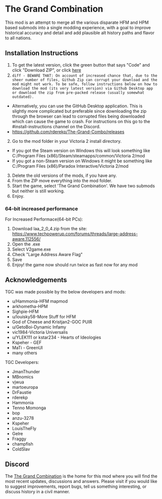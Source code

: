 # The Grand Combination

This mod is an attempt to merge all the various disparate HFM and HPM based submods into a single modding experience, with a goal to improve historical accuracy and detail and add plausible alt history paths and flavor to all nations.

## Installation Instructions

1. To get the latest version, click the green button that says "Code" and click "Download ZIP", or click [here](https://github.com/rderekp/The-Grand-Combo/archive/refs/heads/master.zip) 
2. ```diff - BEWARE THAT: On account of increased chance that, due to the sheer number of files, Github Zip can corrupt your download and the mod might not work. To be safe, follow instructions below on how to download the mod (its very latest version) via Github Desktop app or download the zip from pre-packed release (usually somewhat outdated).```
  * Alternatively, you can use the GitHub Desktop application. This is slightly more complicated but preferable since downloading the zip through the browser can lead to corrupted files being downloaded which can cause the game to crash. For instructions on this go to the #install-instructions channel on the Discord.
  * https://github.com/rderekp/The-Grand-Combo/releases
2. Go to the mod folder in your Victoria 2 install directory.
  * If you got the Steam version on Windows this will look something like C:/Program Files (x86)/Steam/steamapps/common/Victoria 2/mod
  * If you got a non-Steam version on Windows it might be something like C:/Program Files (x86)/Paradox Interactive/Victoria 2/mod
3. Delete the old versions of the mods, if you have any.
4. From the ZIP move everything into the mod folder.
5. Start the game, select 'The Grand Combination'. We have two submods but neither is still working.
6. Enjoy.

### 64-bit increased performance

For Increased Performace(64-bit PCs):
1. Download laa_2_0_4.zip from the site: https://www.techpowerup.com/forums/threads/large-address-aware.112556/
2. Open the .exe
3. Select V2game.exe
4. Check "Large Address Aware Flag"
5. Save
6. Enjoy! the game now should run twice as fast now for any mod

## Acknowledgements

TGC was made possible by the below developers and mods:

* u/Hammonia-HFM mapmod
* arkhometha-HPM
* Sighpie-HFM
* u/louisky58-More Stuff for HFM
* God of Cheese and Kristjan2-GOC PUIR
* u/GetoBoi-Dynamic Infamy
* vic1984-Victoria Universalis
* u/YLEK111 or kstar234 - Hearts of Ideologies
* Kspeher - GEF
* MaTi - GreenUI
* many others

TGC Developers:

* JmanThunder
* MBnomics
* vjwua
* martoeuropa
* DrFaustie
* rderekp
* Hammonia
* Tenno Momonga
* bop
* anzu-3278
* Kspeher
* LouisTheFly
* Gelre
* Fraggy
* champfish
* ColdSlav

## Discord

The [The Grand Combination](https://discord.gg/rGfQAgwyST) is the home for this mod where you will find the most recent updates, discussions and answers. Please visit if you would like to suggest improvements, report bugs, tell us something interesting, or discuss history in a civil manner.
